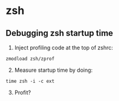 # zsh

## Debugging zsh startup time

1. Inject profiling code at the top of zshrc:

```
zmodload zsh/zprof
```

2. Measure startup time by doing:

```
time zsh -i -c ext
```

3. Profit?
